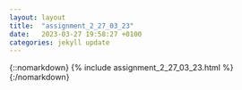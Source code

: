 ```yaml
---
layout: layout
title:  "assignment_2_27_03_23"
date:   2023-03-27 19:58:27 +0100
categories: jekyll update
---
```

{::nomarkdown}
{% include assignment_2_27_03_23.html %}
{:/nomarkdown}